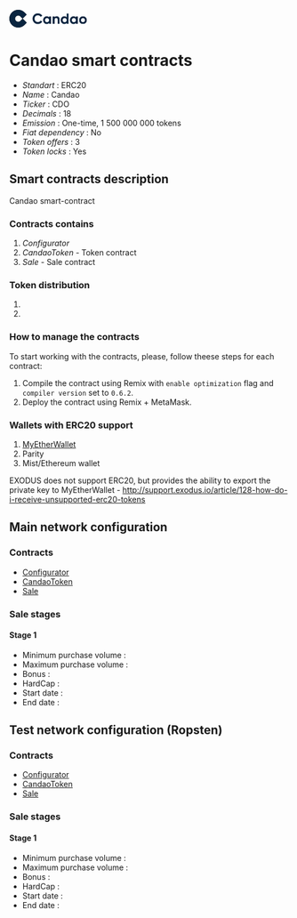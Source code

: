 ![Candao](logo.png "Candao Token")

# Candao smart contracts

* _Standart_        : ERC20
* _Name_            : Candao
* _Ticker_          : CDO
* _Decimals_        : 18
* _Emission_        : One-time, 1 500 000 000 tokens
* _Fiat dependency_ : No
* _Token offers_    : 3
* _Token locks_     : Yes

## Smart contracts description

Candao smart-contract

### Contracts contains
1. _Configurator_
2. _CandaoToken_ - Token contract
3. _Sale_ - Sale contract

### Token distribution
1. 
2.

### How to manage the contracts
To start working with the contracts, please, follow theese steps for each contract:
1. Compile the contract using Remix with `enable optimization` flag and `compiler version` set to `0.6.2`.
2. Deploy the contract using Remix + MetaMask.

### Wallets with ERC20 support
1. [MyEtherWallet](https://www.myetherwallet.com)
2. Parity
3. Mist/Ethereum wallet

EXODUS does not support ERC20, but provides the ability to export the private key to MyEtherWallet - http://support.exodus.io/article/128-how-do-i-receive-unsupported-erc20-tokens

## Main network configuration

### Contracts
* [Configurator](https://etherscan.io)
* [CandaoToken](https://etherscan.io)
* [Sale](https://etherscan.io)

### Sale stages
#### Stage 1
* Minimum purchase volume           : 
* Maximum purchase volume           : 
* Bonus                             : 
* HardCap                           : 
* Start date                        : 
* End date                          : 

## Test network configuration (Ropsten)
### Contracts
* [Configurator](https://etherscan.io)
* [CandaoToken](https://etherscan.io)
* [Sale](https://etherscan.io)

### Sale stages
#### Stage 1
* Minimum purchase volume           :
* Maximum purchase volume           :
* Bonus                             :
* HardCap                           :
* Start date                        :
* End date                          : 
